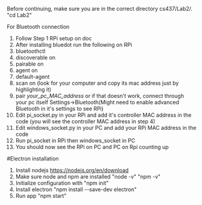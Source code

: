 Before continuing, make sure you are in the correct directory cs437/Lab2/. "cd Lab2"

For Bluetooth connection
1. Follow Step 1 RPi setup on doc
2. After installing bluedot run the following on RPi
3. bluetoothctl
4. discoverable on
5. pairable on
6. agent on
7. default-agent
8. scan on (look for your computer and copy its mac address just by highlighting it)
9. pair *your_pc_MAC_address* or if that doesn't work, connect through your pc itself Settings->Bluetooth(Might need to enable advanced Bluetooth in it's settings to see RPi)
10. Edit pi_socket.py in your RPi and add it's controller MAC address in the code (you will see the controller MAC address in step 4)
11. Edit windows_socket.py in your PC and add your RPi MAC address in the code
12. Run pi_socket in RPi then windows_socket in PC
13. You should now see the RPi on PC and PC on Rpi counting up

#Electron installation
1. Install nodejs https://nodejs.org/en/download
2. Make sure node and npm are installed "node -v" "npm -v"
3. Initialize configuration with "npm init"
4. Install electron "npm install --save-dev electron"
5. Run app "npm start"